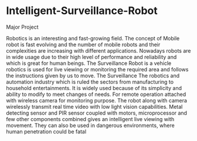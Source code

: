 # Intelligent-Surveillance-Robot
Major Project

Robotics is an interesting and fast-growing field. The concept of Mobile robot is fast evolving and the number of mobile robots and their complexities are increasing with different applications. Nowadays robots are in wide usage due to their high level of performance and reliability and which is great for human beings. The Surveillance Robot is a vehicle robotics is used for live viewing or monitoring the required area and follows the instructions given by us to move. The Surveillance The robotics and 
automation industry which is ruled the sectors from manufacturing to household entertainments. It is widely used because of its simplicity and ability to modify to meet changes of needs. For remote operation attached with wireless camera for monitoring purpose. The robot along with camera wirelessly transmit real time video with low light vision capabilities. Metal detecting sensor and PIR sensor coupled with motors, microprocessor and few other components combined gives an intelligent live viewing with movement. They can also be used in dangerous environments, where human 
penetration could be fatal
